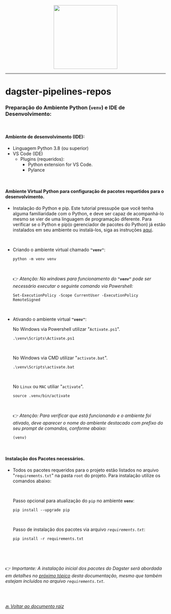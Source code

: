<p align="center">
   <img src="https://dagster.io/images/brand/logos/dagster-primary-horizontal.png" width="200" style="max-width: 200px;">
</p>

_____

# dagster-pipelines-repos


### Preparação do Ambiente Python (`venv`) e IDE de Desenvolvimento:
<br>

#### Ambiente de desenvolvimento (IDE):
- Linguagem Python 3.8 (ou superior)
- VS Code (IDE)
    - Plugins (requeridos): 
        - Python extension for VS Code.
        - Pylance
<br>

#### Ambiente Virtual Python para configuração de pacotes requetidos para o desenvolvimento.

- Instalação do Python e pip. Este tutorial pressupõe que você tenha alguma familiaridade com o Python, e deve ser capaz de acompanhá-lo mesmo se vier de uma linguagem de programação diferente. Para verificar se o Python e pip(o gerenciador de pacotes do Python) já estão instalados em seu ambiente ou instalá-los, siga as instruções [aqui](https://packaging.python.org/guides/installing-using-pip-and-virtual-environments/).

<br>

- Criando o ambiente virtual chamado **`"venv"`**:

    ```shell
    python -m venv venv
    ```
    <br>

    :point_right:  *Atenção: No windows para funcionamento do **`"venv"`** pode ser necessário executar o seguinte comando via Powershell:*
    <br>

    ```shell
    Set-ExecutionPolicy -Scope CurrentUser -ExecutionPolicy RemoteSigned
    ```
    <br>


- Ativando o ambiente virtual **`"venv"`**:

    No Windows via Powershell utilizar "`Activate.ps1`".

    ```shell
    .\venv\Scripts\Activate.ps1
    ```
    <br>

    No Windows via CMD utilizar "`activate.bat`".

    ```shell
    .\venv\Scripts\activate.bat
    ```
    <br>

    No `Linux` ou `MAC` utiliar "`activate`".

    ```shell
    source .venv/bin/activate
    ```
    <br>

    :point_right:  *Atenção: Para verificar que está funcionando e o ambiente foi ativado, deve aparecer o nome do ambiente destacado com prefixo do seu prompt de comandos, conforme abaixo:*
    <br>

    ```shell
    (venv)
    ```

<br>

#### Instalação dos Pacotes necessários.
- Todos os pacotes requeridos para o projeto estão listados no arquivo "`requirements.txt`" na pasta `root` do projeto. Para instalação utilize os comandos abaixo:

    <br>

    Passo opcional para atualização do `pip` no ambiente **`venv`**:

    ```shell
    pip install --upgrade pip
    ```
    <br>

    Passo de instalação dos pacotes via arquivo *`requirements.txt`*:

    ```shell
    pip install -r requirements.txt
    ```
    <br>

<br>

:point_right: *Importante: A instalação inicial dos pacotes do Dagster será abordada em detalhes no [próximo tópico](../docs/doc-02-Instalacao-Dagster.md) desta documentação, mesmo que também estejam incluidos no arquivo `requirements.txt`.*

<br>
<br>

[:back: *Voltar ao documento raiz*](../README.md)
